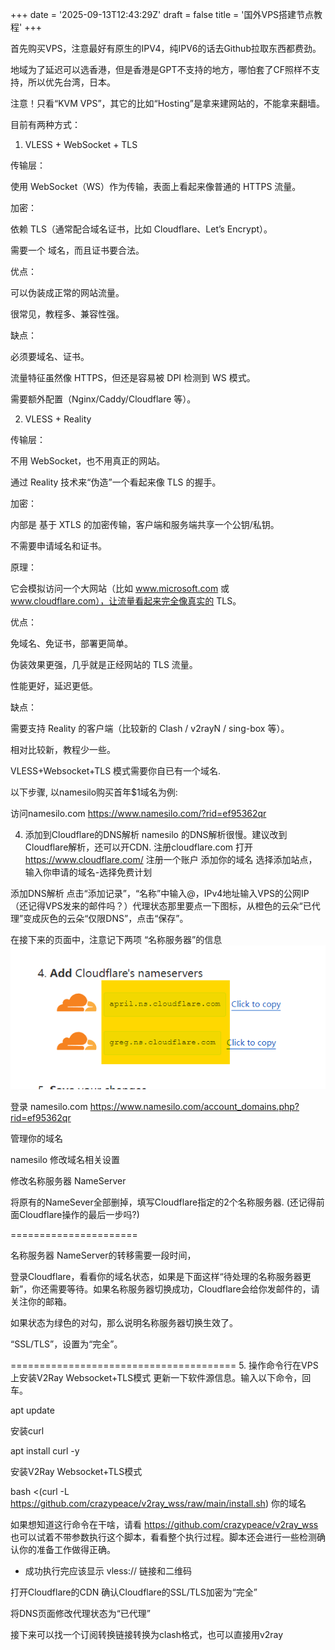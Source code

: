 +++
date = '2025-09-13T12:43:29Z'
draft = false
title = '国外VPS搭建节点教程'
+++

首先购买VPS，注意最好有原生的IPV4，纯IPV6的话去Github拉取东西都费劲。

地域为了延迟可以选香港，但是香港是GPT不支持的地方，哪怕套了CF照样不支持，所以优先台湾，日本。

注意！只看“KVM VPS”，其它的比如“Hosting”是拿来建网站的，不能拿来翻墙。

目前有两种方式：

1. VLESS + WebSocket + TLS

传输层：

使用 WebSocket（WS）作为传输，表面上看起来像普通的 HTTPS 流量。

加密：

依赖 TLS（通常配合域名证书，比如 Cloudflare、Let’s Encrypt）。

需要一个 域名，而且证书要合法。

优点：

可以伪装成正常的网站流量。

很常见，教程多、兼容性强。

缺点：

必须要域名、证书。

流量特征虽然像 HTTPS，但还是容易被 DPI 检测到 WS 模式。

需要额外配置（Nginx/Caddy/Cloudflare 等）。

2. VLESS + Reality

传输层：

不用 WebSocket，也不用真正的网站。

通过 Reality 技术来“伪造”一个看起来像 TLS 的握手。

加密：

内部是 基于 XTLS 的加密传输，客户端和服务端共享一个公钥/私钥。

不需要申请域名和证书。

原理：

它会模拟访问一个大网站（比如 www.microsoft.com 或 www.cloudflare.com），让流量看起来完全像真实的 TLS。

优点：

免域名、免证书，部署更简单。

伪装效果更强，几乎就是正经网站的 TLS 流量。

性能更好，延迟更低。

缺点：

需要支持 Reality 的客户端（比较新的 Clash / v2rayN / sing-box 等）。

相对比较新，教程少一些。

VLESS+Websocket+TLS 模式需要你自已有一个域名.

以下步骤, 以namesilo购买首年$1域名为例:

访问namesilo.com
https://www.namesilo.com/?rid=ef95362qr

4. 添加到Cloudflare的DNS解析
namesilo 的DNS解析很慢。建议改到Cloudflare解析，还可以开CDN.
注册cloudflare.com
打开 https://www.cloudflare.com/ 注册一个账户
添加你的域名
选择添加站点，输入你申请的域名-选择免费计划

添加DNS解析
点击“添加记录”，“名称”中输入@，IPv4地址输入VPS的公网IP（还记得VPS发来的邮件吗？）代理状态那里要点一下图标，从橙色的云朵“已代理”变成灰色的云朵“仅限DNS”，点击“保存”。

在接下来的页面中，注意记下两项
“名称服务器”的信息
![alt text](image.png)

登录 namesilo.com
https://www.namesilo.com/account_domains.php?rid=ef95362qr

管理你的域名

namesilo 修改域名相关设置

修改名称服务器 NameServer

将原有的NameSever全部删掉，填写Cloudflare指定的2个名称服务器. (还记得前面Cloudflare操作的最后一步吗?)

======================

名称服务器 NameServer的转移需要一段时间，

登录Cloudflare，看看你的域名状态，如果是下面这样“待处理的名称服务器更新”，你还需要等待。如果名称服务器切换成功，Cloudflare会给你发邮件的，请关注你的邮箱。

如果状态为绿色的对勾，那么说明名称服务器切换生效了。

“SSL/TLS”，设置为“完全”。

=======================================
5. 操作命令行在VPS上安装V2Ray Websocket+TLS模式
更新一下软件源信息。输入以下命令，回车。

apt update

安装curl

apt install curl -y

安装V2Ray Websocket+TLS模式

bash <(curl -L https://github.com/crazypeace/v2ray_wss/raw/main/install.sh) 你的域名

如果想知道这行命令在干啥，请看 https://github.com/crazypeace/v2ray_wss
也可以试着不带参数执行这个脚本，看看整个执行过程。脚本还会进行一些检测确认你的准备工作做得正确。

* 成功执行完应该显示 vless:// 链接和二维码

打开Cloudflare的CDN
确认Cloudflare的SSL/TLS加密为“完全”

将DNS页面修改代理状态为“已代理”

接下来可以找一个订阅转换链接转换为clash格式，也可以直接用v2ray


